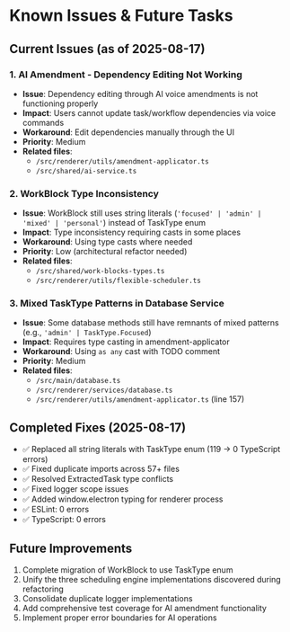 # Known Issues & Future Tasks

## Current Issues (as of 2025-08-17)

### 1. AI Amendment - Dependency Editing Not Working
- **Issue**: Dependency editing through AI voice amendments is not functioning properly
- **Impact**: Users cannot update task/workflow dependencies via voice commands
- **Workaround**: Edit dependencies manually through the UI
- **Priority**: Medium
- **Related files**: 
  - `/src/renderer/utils/amendment-applicator.ts`
  - `/src/shared/ai-service.ts`

### 2. WorkBlock Type Inconsistency
- **Issue**: WorkBlock still uses string literals (`'focused' | 'admin' | 'mixed' | 'personal'`) instead of TaskType enum
- **Impact**: Type inconsistency requiring casts in some places
- **Workaround**: Using type casts where needed
- **Priority**: Low (architectural refactor needed)
- **Related files**:
  - `/src/shared/work-blocks-types.ts`
  - `/src/renderer/utils/flexible-scheduler.ts`

### 3. Mixed TaskType Patterns in Database Service
- **Issue**: Some database methods still have remnants of mixed patterns (e.g., `'admin' | TaskType.Focused`)
- **Impact**: Requires type casting in amendment-applicator
- **Workaround**: Using `as any` cast with TODO comment
- **Priority**: Medium
- **Related files**:
  - `/src/main/database.ts` 
  - `/src/renderer/services/database.ts`
  - `/src/renderer/utils/amendment-applicator.ts` (line 157)

## Completed Fixes (2025-08-17)
- ✅ Replaced all string literals with TaskType enum (119 → 0 TypeScript errors)
- ✅ Fixed duplicate imports across 57+ files
- ✅ Resolved ExtractedTask type conflicts
- ✅ Fixed logger scope issues
- ✅ Added window.electron typing for renderer process
- ✅ ESLint: 0 errors
- ✅ TypeScript: 0 errors

## Future Improvements
1. Complete migration of WorkBlock to use TaskType enum
2. Unify the three scheduling engine implementations discovered during refactoring
3. Consolidate duplicate logger implementations
4. Add comprehensive test coverage for AI amendment functionality
5. Implement proper error boundaries for AI operations